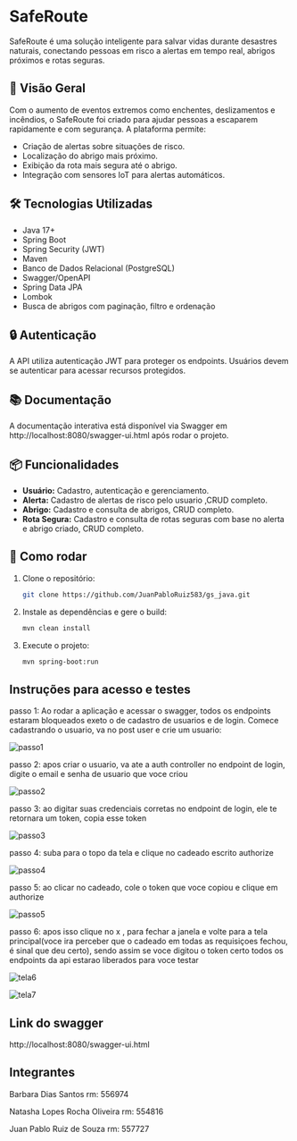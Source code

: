 # SafeRoute

SafeRoute é uma solução inteligente para salvar vidas durante desastres naturais, conectando pessoas em risco a alertas em tempo real, abrigos próximos e rotas seguras.

## 🚀 Visão Geral

Com o aumento de eventos extremos como enchentes, deslizamentos e incêndios, o SafeRoute foi criado para ajudar pessoas a escaparem rapidamente e com segurança. A plataforma permite:

- Criação de alertas sobre situações de risco.
- Localização do abrigo mais próximo.
- Exibição da rota mais segura até o abrigo.
- Integração com sensores IoT para alertas automáticos.

## 🛠️ Tecnologias Utilizadas

- Java 17+
- Spring Boot
- Spring Security (JWT)
- Maven
- Banco de Dados Relacional (PostgreSQL)
- Swagger/OpenAPI
- Spring Data JPA
- Lombok
- Busca de abrigos com paginação, filtro e ordenação

## 🔒 Autenticação

A API utiliza autenticação JWT para proteger os endpoints. Usuários devem se autenticar para acessar recursos protegidos.

## 📚 Documentação

A documentação interativa está disponível via Swagger em  http://localhost:8080/swagger-ui.html após rodar o projeto.

## 📦 Funcionalidades

- **Usuário:** Cadastro, autenticação e gerenciamento.
- **Alerta:** Cadastro de alertas de risco pelo usuario ,CRUD completo.
- **Abrigo:** Cadastro e consulta de abrigos, CRUD completo.
- **Rota Segura:** Cadastro e consulta de rotas seguras com base no alerta e abrigo criado, CRUD completo.


## 🏁 Como rodar

1. Clone o repositório:
   ```bash
   git clone https://github.com/JuanPabloRuiz583/gs_java.git

2. Instale as dependências e gere o build:
   ```bash
   mvn clean install

3. Execute o projeto:
   ```bash
   mvn spring-boot:run

## Instruções para acesso e testes

passo 1: Ao rodar a aplicação e acessar o swagger, todos os endpoints estaram bloqueados exeto o de cadastro de usuarios e de login. Comece cadastrando o usuario, va no post user e crie um usuario:

![passo1](https://github.com/user-attachments/assets/64beda73-7d3f-4b51-af10-ab31a938d4e8)

passo 2: apos criar o usuario, va ate a auth controller no endpoint de login, digite o email e senha de usuario que voce criou

![passo2](https://github.com/user-attachments/assets/58080e37-09a9-4d8c-8c8d-4ae62a995c05)

passo 3: ao digitar suas credenciais corretas no endpoint de login, ele te retornara um token, copia esse token

![passo3](https://github.com/user-attachments/assets/6fc8d2a5-083f-4829-8195-2442bd993894)

passo 4: suba para o topo da tela e clique no cadeado escrito authorize

![passo4](https://github.com/user-attachments/assets/db8b50d4-eab6-499b-ade2-b95e1e66ce0c)

passo 5: ao clicar no cadeado, cole o token que voce copiou e clique em authorize

![passo5](https://github.com/user-attachments/assets/85c4e2ca-6ecc-438c-b327-c912738bc10f)

passo 6: apos isso clique no x , para fechar a janela e volte para a tela principal(voce ira perceber que o cadeado em todas as requisiçoes fechou, é sinal que deu certo), sendo assim se voce digitou o token certo todos os endpoints da api estarao liberados para voce testar

![tela6](https://github.com/user-attachments/assets/f5db2781-08fa-439c-8809-90e1a6fd40f2)

![tela7](https://github.com/user-attachments/assets/674a2e4e-975e-45f0-9368-59797f70c614)



## Link do swagger

 http://localhost:8080/swagger-ui.html


 ## Integrantes

Barbara Dias Santos rm: 556974

Natasha Lopes Rocha Oliveira rm: 554816

Juan Pablo Ruiz de Souza rm: 557727


